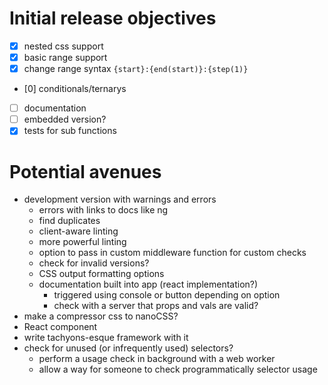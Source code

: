 # Initial release objectives

- [x] nested css support
- [x] basic range support
- [x] change range syntax `{start}:{end(start)}:{step(1)}`
- [0] conditionals/ternarys
- [ ] documentation
- [ ] embedded version?
- [x] tests for sub functions

# Potential avenues

* development version with warnings and errors
  * errors with links to docs like ng
  * find duplicates
  * client-aware linting
  * more powerful linting
  * option to pass in custom middleware function for custom checks
  * check for invalid versions?
  * CSS output formatting options
  * documentation built into app (react implementation?)
    * triggered using console or button depending on option
    * check with a server that props and vals are valid?
* make a compressor css to nanoCSS?
* React component
* write tachyons-esque framework with it
* check for unused (or infrequently used) selectors?
  * perform a usage check in background with a web worker
  * allow a way for someone to check programmatically selector usage
